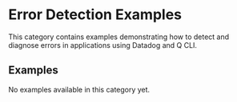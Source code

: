 # Error Detection Examples

This category contains examples demonstrating how to detect and diagnose errors in applications using Datadog and Q CLI.

## Examples

<!-- This section will be automatically populated by the index generation script -->

No examples available in this category yet.